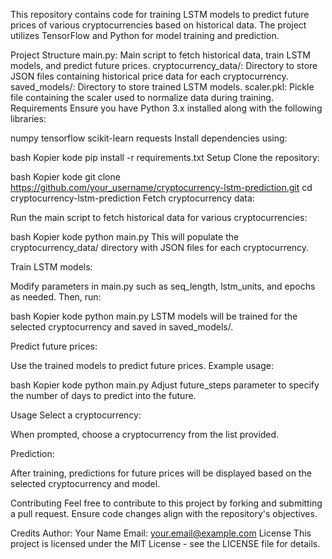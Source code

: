 This repository contains code for training LSTM models to predict future prices of various cryptocurrencies based on historical data. The project utilizes TensorFlow and Python for model training and prediction.

Project Structure
main.py: Main script to fetch historical data, train LSTM models, and predict future prices.
cryptocurrency_data/: Directory to store JSON files containing historical price data for each cryptocurrency.
saved_models/: Directory to store trained LSTM models.
scaler.pkl: Pickle file containing the scaler used to normalize data during training.
Requirements
Ensure you have Python 3.x installed along with the following libraries:

numpy
tensorflow
scikit-learn
requests
Install dependencies using:

bash
Kopier kode
pip install -r requirements.txt
Setup
Clone the repository:

bash
Kopier kode
git clone https://github.com/your_username/cryptocurrency-lstm-prediction.git
cd cryptocurrency-lstm-prediction
Fetch cryptocurrency data:

Run the main script to fetch historical data for various cryptocurrencies:

bash
Kopier kode
python main.py
This will populate the cryptocurrency_data/ directory with JSON files for each cryptocurrency.

Train LSTM models:

Modify parameters in main.py such as seq_length, lstm_units, and epochs as needed. Then, run:

bash
Kopier kode
python main.py
LSTM models will be trained for the selected cryptocurrency and saved in saved_models/.

Predict future prices:

Use the trained models to predict future prices. Example usage:

bash
Kopier kode
python main.py
Adjust future_steps parameter to specify the number of days to predict into the future.

Usage
Select a cryptocurrency:

When prompted, choose a cryptocurrency from the list provided.

Prediction:

After training, predictions for future prices will be displayed based on the selected cryptocurrency and model.

Contributing
Feel free to contribute to this project by forking and submitting a pull request. Ensure code changes align with the repository's objectives.

Credits
Author: Your Name
Email: your.email@example.com
License
This project is licensed under the MIT License - see the LICENSE file for details.
